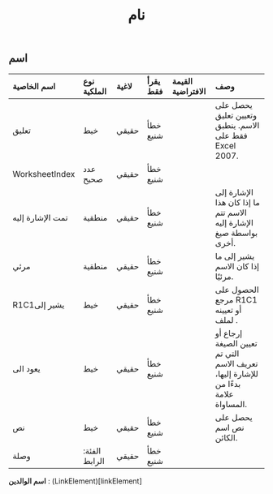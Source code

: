 ﻿---
title: نام
second_title: Aspose.Cells Cloud Documen
type: docs
url: /ar/specification/model/name/
description: "Aspose.Cells مواصفات النموذج السحابي: الاسم. تعامل بسهولة مع Excel ومستندات جداول البيانات الأخرى التي تحتوي على ميزات مثل الفتح والتوليد والتحرير والتقسيم والدمج والمقارنة والتحويل"
weight: 50
---
## **اسم**

 

| اسم الخاصية| نوع الملكية| لاغية| يقرأ فقط| القيمة الافتراضية| وصف|
|:- |:- |:- |:- |:- |:- |
| تعليق| خيط| حقيقي| خطأ شنيع|| يحصل على وتعيين تعليق الاسم. ينطبق فقط على Excel 2007.|
| WorksheetIndex| عدد صحيح| حقيقي| خطأ شنيع|||
| تمت الإشارة إليه| منطقية| حقيقي| خطأ شنيع|| الإشارة إلى ما إذا كان هذا الاسم تتم الإشارة إليه بواسطة صيغ أخرى.|
| مرئي| منطقية| حقيقي| خطأ شنيع|| يشير إلى ما إذا كان الاسم مرئيًا.|
| R1C1يشير إلى| خيط| حقيقي| خطأ شنيع|| الحصول على مرجع R1C1 أو تعيينه لملف .|
| يعود الى| خيط| حقيقي| خطأ شنيع|| إرجاع أو تعيين الصيغة التي تم تعريف الاسم للإشارة إليها، بدءًا من علامة المساواة.|
| نص| خيط| حقيقي| خطأ شنيع|| يحصل على نص اسم الكائن.|
| وصلة| الفئة: الرابط| حقيقي| خطأ شنيع|||

**اسم الوالدين** : (LinkElement)[linkElement]